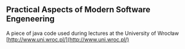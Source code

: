 ## Practical Aspects of Modern Software Engeneering

A piece of java code used during lectures at the University of Wrocław [http://www.uni.wroc.pl/](http://www.uni.wroc.pl/)
